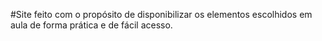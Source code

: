 #Site feito com o propósito de disponibilizar os elementos escolhidos em aula de forma prática e de fácil acesso.